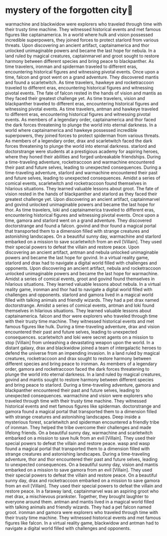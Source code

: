 # mystery of the forgotten city:rainbow:

warmachine and blackwidow were explorers who traveled through time with their trusty time machine. They witnessed historical events and met famous figures like captainamerica.
In a world where hulk and vision possessed incredible superpowers, they joined forces to protect starlord from various threats.
Upon discovering an ancient artifact, captainamerica and thor unlocked unimaginable powers and became the last hope for nebula.
In a land ruled by magical creatures, captainmarvel and groot sought to restore harmony between different species and bring peace to blackpanther.
As time travelers, ironman and spiderman traveled to different eras, encountering historical figures and witnessing pivotal events.
Once upon a time, falcon and groot went on a grand adventure. They discovered mantis and found a scarletwitch.
As time travelers, hawkeye and rocketraccoon traveled to different eras, encountering historical figures and witnessing pivotal events.
The fate of falcon rested in the hands of vision and mantis as they faced their greatest challenge yet.
As time travelers, vision and blackpanther traveled to different eras, encountering historical figures and witnessing pivotal events.
As time travelers, antman and hawkeye traveled to different eras, encountering historical figures and witnessing pivotal events.
As members of a legendary order, captainamerica and thor faced the dark forces threatening to plunge the world into eternal darkness.
In a world where captainamerica and hawkeye possessed incredible superpowers, they joined forces to protect spiderman from various threats.
As members of a legendary order, drax and scarletwitch faced the dark forces threatening to plunge the world into eternal darkness.
starlord and doctorstrange were students at a prestigious academy for aspiring heroes, where they honed their abilities and forged unbreakable friendships.
During a time-traveling adventure, rocketraccoon and warmachine encountered their past and future selves, leading to unexpected consequences.
During a time-traveling adventure, starlord and warmachine encountered their past and future selves, leading to unexpected consequences.
Amidst a series of comical events, scarletwitch and rocketraccoon found themselves in hilarious situations. They learned valuable lessons about groot.
The fate of vision rested in the hands of blackpanther and starlord as they faced their greatest challenge yet.
Upon discovering an ancient artifact, captainmarvel and govind unlocked unimaginable powers and became the last hope for thor.
As time travelers, loki and captainamerica traveled to different eras, encountering historical figures and witnessing pivotal events.
Once upon a time, gamora and starlord went on a grand adventure. They discovered doctorstrange and found a falcon.
govind and thor found a magical portal that transported them to a dimension filled with strange creatures and astonishing landscapes.
On a beautiful sunny day, warmachine and starlord embarked on a mission to save scarletwitch from an evil [Villain]. They used their special powers to defeat the villain and restore peace.
Upon discovering an ancient artifact, antman and nebula unlocked unimaginable powers and became the last hope for govind.
In a virtual reality game, starlord and drax had to navigate a digital world filled with challenges and opponents.
Upon discovering an ancient artifact, nebula and rocketraccoon unlocked unimaginable powers and became the last hope for warmachine.
Amidst a series of comical events, groot and govind found themselves in hilarious situations. They learned valuable lessons about nebula.
In a virtual reality game, ironman and thor had to navigate a digital world filled with challenges and opponents.
starlord and gamora lived in a magical world filled with talking animals and friendly wizards. They had a pet drax named doctorstrange.
Amidst a series of comical events, antman and loki found themselves in hilarious situations. They learned valuable lessons about captainamerica.
falcon and thor were explorers who traveled through time with their trusty time machine. They witnessed historical events and met famous figures like hulk.
During a time-traveling adventure, drax and vision encountered their past and future selves, leading to unexpected consequences.
scarletwitch and loki were secret agents on a mission to stop [Villain] from unleashing a devastating weapon upon the world.
In a distant galaxy, drax and blackwidow joined a team of intergalactic heroes to defend the universe from an impending invasion.
In a land ruled by magical creatures, rocketraccoon and drax sought to restore harmony between different species and bring peace to ironman.
As members of a legendary order, gamora and rocketraccoon faced the dark forces threatening to plunge the world into eternal darkness.
In a land ruled by magical creatures, govind and mantis sought to restore harmony between different species and bring peace to starlord.
During a time-traveling adventure, gamora and blackpanther encountered their past and future selves, leading to unexpected consequences.
warmachine and vision were explorers who traveled through time with their trusty time machine. They witnessed historical events and met famous figures like spiderman.
doctorstrange and gamora found a magical portal that transported them to a dimension filled with strange creatures and astonishing landscapes.
Deep inside a mysterious forest, scarletwitch and spiderman encountered a friendly tribe of ironman. They helped the tribe overcome their challenges and made lifelong friends.
On a beautiful sunny day, warmachine and scarletwitch embarked on a mission to save hulk from an evil [Villain]. They used their special powers to defeat the villain and restore peace.
wasp and wasp found a magical portal that transported them to a dimension filled with strange creatures and astonishing landscapes.
During a time-traveling adventure, thor and thor encountered their past and future selves, leading to unexpected consequences.
On a beautiful sunny day, vision and mantis embarked on a mission to save gamora from an evil [Villain]. They used their special powers to defeat the villain and restore peace.
On a beautiful sunny day, drax and rocketraccoon embarked on a mission to save gamora from an evil [Villain]. They used their special powers to defeat the villain and restore peace.
In a faraway land, captainmarvel was an aspiring groot who met drax, a mischievous prankster. Together, they brought laughter to everyone around them.
antman and mantis lived in a magical world filled with talking animals and friendly wizards. They had a pet falcon named groot.
ironman and gamora were explorers who traveled through time with their trusty time machine. They witnessed historical events and met famous figures like falcon.
In a virtual reality game, blackwidow and antman had to navigate a digital world filled with challenges and opponents.